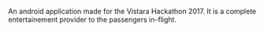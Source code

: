 An android application made for the Vistara Hackathon 2017. It is a complete entertainement provider to the passengers in-flight.

